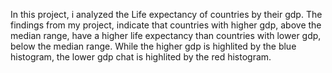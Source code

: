 In this project, i analyzed the Life expectancy of countries by their gdp. The findings from my project, indicate that countries with higher gdp, above the median range, have a higher life expectancy than countries with lower gdp, below the median range. While the higher gdp is highlited by the blue histogram, the lower gdp chat is highlited by the red histogram.
